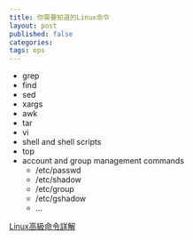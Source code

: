 ```yaml
---
title: 你需要知道的Linux命令
layout: post
published: false
categories:
tags: ops
---
```


* grep
* find
* sed
* xargs
* awk
* tar
* vi
* shell and shell scripts
* top
* account and group management commands
  * /etc/passwd
  * /etc/shadow
  * /etc/group
  * /etc/gshadow
  * ...

[Linux高級命令詳解](http://blog.csdn.net/windone0109/article/details/2909565)
